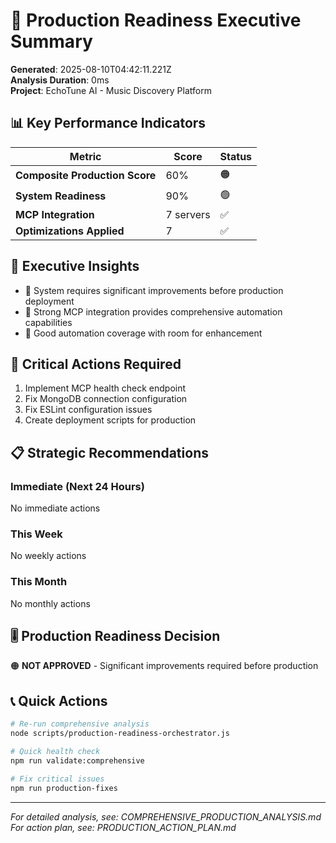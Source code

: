 # 🎯 Production Readiness Executive Summary

**Generated**: 2025-08-10T04:42:11.221Z  
**Analysis Duration**: 0ms  
**Project**: EchoTune AI - Music Discovery Platform

## 📊 Key Performance Indicators

| Metric | Score | Status |
|--------|--------|--------|
| **Composite Production Score** | 60% | 🟠 |
| **System Readiness** | 90% | 🟢 |
| **MCP Integration** | 7 servers | ✅ |
| **Optimizations Applied** | 7 | ✅ |

## 🎯 Executive Insights

- 🔧 System requires significant improvements before production deployment
- 🤖 Strong MCP integration provides comprehensive automation capabilities
- 🔧 Good automation coverage with room for enhancement

## 🚨 Critical Actions Required

1. Implement MCP health check endpoint
2. Fix MongoDB connection configuration
3. Fix ESLint configuration issues
4. Create deployment scripts for production

## 📋 Strategic Recommendations

### Immediate (Next 24 Hours)
No immediate actions

### This Week
No weekly actions

### This Month
No monthly actions

## 🎚️ Production Readiness Decision

🟠 **NOT APPROVED** - Significant improvements required before production

## 📞 Quick Actions

```bash
# Re-run comprehensive analysis
node scripts/production-readiness-orchestrator.js

# Quick health check
npm run validate:comprehensive

# Fix critical issues
npm run production-fixes
```

---

*For detailed analysis, see: COMPREHENSIVE_PRODUCTION_ANALYSIS.md*  
*For action plan, see: PRODUCTION_ACTION_PLAN.md*